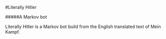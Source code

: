 #Literally Hitler

#####A Markov bot

Literally Hitler is a Markov bot build from the English translated text of Mein Kampf.